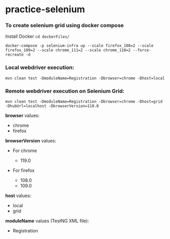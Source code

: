 # practice-selenium

### To create selenium grid using docker compose
Install Docker
`cd dockerFiles/`

`docker-compose -p selenium-infra up --scale firefox_108=2 --scale firefox_109=2 --scale chrome_111=2 --scale chrome_110=2 --force-recreate -d
`


### Local webdriver execution:
`mvn clean test -DmoduleName=Registration -Dbrowser=chrome -Dhost=local`


### Remote webdriver execution on Selenium Grid:
`mvn clean test -DmoduleName=Registration -Dbrowser=chrome -Dhost=grid -DhubUrl=localhost -DbrowserVersion=110.0`


**browser** values:
- chrome
- firefox

**browserVersion** values:
- For chrome 
  - 119.0

- For firefox
  - 108.0
  - 109.0

**host** values:
- local
- grid

**moduleName** values (TestNG XML file):
- Registration
